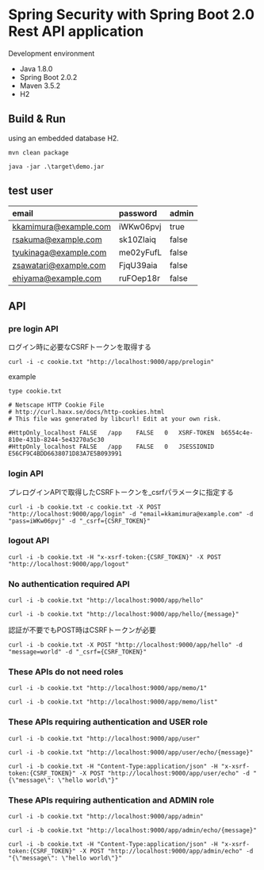 # Spring Security with Spring Boot 2.0 Rest API application

Development environment

* Java 1.8.0
* Spring Boot 2.0.2
* Maven 3.5.2
* H2

## Build & Run

using an embedded database H2.

```text
mvn clean package
```

```text
java -jar .\target\demo.jar
```

## test user

|email                  |password         |admin  |
|:----------------------|:----------------|:------|
|kkamimura@example.com  |iWKw06pvj        |true   |
|rsakuma@example.com    |sk10ZIaiq        |false  |
|tyukinaga@example.com  |me02yFufL        |false  |
|zsawatari@example.com  |FjqU39aia        |false  |
|ehiyama@example.com    |ruFOep18r        |false  |

## API

### pre login API

ログイン時に必要なCSRFトークンを取得する

```text
curl -i -c cookie.txt "http://localhost:9000/app/prelogin"
```

example

```text
type cookie.txt

# Netscape HTTP Cookie File
# http://curl.haxx.se/docs/http-cookies.html
# This file was generated by libcurl! Edit at your own risk.

#HttpOnly_localhost	FALSE	/app	FALSE	0	XSRF-TOKEN	b6554c4e-810e-431b-8244-5e43270a5c30
#HttpOnly_localhost	FALSE	/app	FALSE	0	JSESSIONID	E56CF9C4BDD6638071D83A7E5B093991
```


### login API

プレログインAPIで取得したCSRFトークンを_csrfパラメータに指定する

```text
curl -i -b cookie.txt -c cookie.txt -X POST "http://localhost:9000/app/login" -d "email=kkamimura@example.com" -d "pass=iWKw06pvj" -d "_csrf={CSRF_TOKEN}"
```

### logout API

```text
curl -i -b cookie.txt -H "x-xsrf-token:{CSRF_TOKEN}" -X POST "http://localhost:9000/app/logout"
```

### No authentication required API

```text
curl -i -b cookie.txt "http://localhost:9000/app/hello"
```

```text
curl -i -b cookie.txt "http://localhost:9000/app/hello/{message}"
```

認証が不要でもPOST時はCSRFトークンが必要

```text
curl -i -b cookie.txt -X POST "http://localhost:9000/app/hello" -d "message=world" -d "_csrf={CSRF_TOKEN}"
```

### These APIs do not need roles

```text
curl -i -b cookie.txt "http://localhost:9000/app/memo/1"
```

```text
curl -i -b cookie.txt "http://localhost:9000/app/memo/list"
```

### These APIs requiring authentication and USER role

```text
curl -i -b cookie.txt "http://localhost:9000/app/user"
```

```text
curl -i -b cookie.txt "http://localhost:9000/app/user/echo/{message}"
```

```text
curl -i -b cookie.txt -H "Content-Type:application/json" -H "x-xsrf-token:{CSRF_TOKEN}" -X POST "http://localhost:9000/app/user/echo" -d "{\"message\": \"hello world\"}"
```

### These APIs requiring authentication and ADMIN role

```text
curl -i -b cookie.txt "http://localhost:9000/app/admin"
```

```text
curl -i -b cookie.txt "http://localhost:9000/app/admin/echo/{message}"
```

```text
curl -i -b cookie.txt -H "Content-Type:application/json" -H "x-xsrf-token:{CSRF_TOKEN}" -X POST "http://localhost:9000/app/admin/echo" -d "{\"message\": \"hello world\"}"
```

